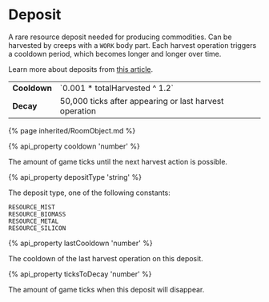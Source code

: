 # Deposit

<img src="img/deposit.png" alt="" align="right" />

A rare resource deposit needed for producing commodities. Can be harvested by creeps with a `WORK` body part. 
Each harvest operation triggers a cooldown period, which becomes longer and longer over time.

Learn more about deposits from [this article](/resources.html). 

<table class="table gameplay-info">
    <tbody>
    <tr>
        <td><strong>Cooldown</strong></td> 
        <td>`0.001 * totalHarvested ^ 1.2`<td>
    </tr>
    <tr>
        <td><strong>Decay</strong></td>
        <td>50,000 ticks after appearing or last harvest operation</td>
    </tr>
    </tbody>
</table>

{% page inherited/RoomObject.md %}

{% api_property cooldown 'number' %}


The amount of game ticks until the next harvest action is possible.


{% api_property depositType 'string' %}


The deposit type, one of the following constants:

```javascript-content
RESOURCE_MIST
RESOURCE_BIOMASS
RESOURCE_METAL
RESOURCE_SILICON
```


{% api_property lastCooldown 'number' %}


The cooldown of the last harvest operation on this deposit.


{% api_property ticksToDecay 'number' %}


The amount of game ticks when this deposit will disappear.
